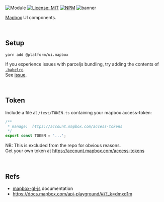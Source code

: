 ![Module](https://img.shields.io/badge/%40platform-ui.mapbox-%23EA4E7E.svg)
[![License: MIT](https://img.shields.io/badge/license-MIT-blue.svg)](https://opensource.org/licenses/MIT)
[![NPM](https://img.shields.io/npm/v/@platform/ui.mapbox.svg?colorB=blue&style=flat)](https://www.npmjs.com/package/@platform/ui.mapbox)
![banner](https://uih.sfo2.digitaloceanspaces.com/%40platform/repo-banners/ui.mapbox.png)

[Mapbox](https://www.mapbox.com/) UI components.

<p>&nbsp;<p>

## Setup

    yarn add @platform/ui.mapbox

If you experience issues with parceljs bundling, try adding the contents of [`.babelrc`](./.babelrc).  
See [issue](https://github.com/parcel-bundler/parcel/issues/1128#issuecomment-497251288).

<p>&nbsp;<p>

## Token
Include a file at `/test/TOKEN.ts` containing your mapbox access-token:

```typescript
/**
 * manage:  https://account.mapbox.com/access-tokens
 */
export const TOKEN = '...';

```
NB: This is excluded from the repo for obvious reasons.  
Get your own token at https://account.mapbox.com/access-tokens


<p>&nbsp;<p>

## Refs

- [mapbox-gl-js](https://docs.mapbox.com/mapbox-gl-js/overview/) documentation
-  https://docs.mapbox.com/api-playground/#/?_k=dmxd1m


<p>&nbsp;<p>
<p>&nbsp;<p>
